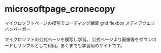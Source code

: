 # microsoftpage_cronecopy
マイクロソフトページの模写でコーディング練習 grid flexbox メディアクエリ ハンバーガー
<br>

マイクロソフトの公式ページを模写し学習。
公式ページより画像等をダウンロードしサンプルとして利用。あくまでも学習用のサイトです。
